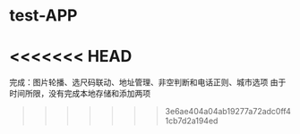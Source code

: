 # test-APP
<<<<<<< HEAD
=======
完成：图片轮播、选尺码联动、地址管理、非空判断和电话正则、城市选项
由于时间所限，没有完成本地存储和添加两项
>>>>>>> 3e6ae404a04ab19277a72adc0ff41cb7d2a194ed
